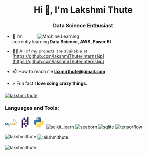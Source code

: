 <h1 align="center">Hi 👋, I'm Lakshmi Thute</h1>
<h3 align="center">Data Science Enthusiast</h3>

<img align="right" alt="Machine Learning" width="400" src="https://media.giphy.com/media/Z5VQh0fqT54xG/giphy.gif">

- 🌱 I’m currently learning **Data Science, AWS, Power BI**

- 👨‍💻 All of my projects are available at [https://github.com/lakshmiThute/Internship](https://github.com/lakshmiThute/Internship)

- 📫 How to reach me **laxmirthute@gmail.com**

- ⚡ Fun fact **I love doing crazy things.**
<p align="left">
<a href="https://linkedin.com/in/lakshmi thute" target="blank"><img align="center" src="https://raw.githubusercontent.com/rahuldkjain/github-profile-readme-generator/master/src/images/icons/Social/linked-in-alt.svg" alt="lakshmi thute" height="30" width="40" /></a>
</p>

<h3 align="left">Languages and Tools:</h3>
<p align="left"> <a href="https://www.mysql.com/" target="_blank" rel="noreferrer"> <img src="https://raw.githubusercontent.com/devicons/devicon/master/icons/mysql/mysql-original-wordmark.svg" alt="mysql" width="40" height="40"/> </a> <a href="https://pandas.pydata.org/" target="_blank" rel="noreferrer"> <img src="https://raw.githubusercontent.com/devicons/devicon/2ae2a900d2f041da66e950e4d48052658d850630/icons/pandas/pandas-original.svg" alt="pandas" width="40" height="40"/> </a> <a href="https://www.python.org" target="_blank" rel="noreferrer"> <img src="https://raw.githubusercontent.com/devicons/devicon/master/icons/python/python-original.svg" alt="python" width="40" height="40"/> </a> <a href="https://scikit-learn.org/" target="_blank" rel="noreferrer"> <img src="https://upload.wikimedia.org/wikipedia/commons/0/05/Scikit_learn_logo_small.svg" alt="scikit_learn" width="40" height="40"/> </a> <a href="https://seaborn.pydata.org/" target="_blank" rel="noreferrer"> <img src="https://seaborn.pydata.org/_images/logo-mark-lightbg.svg" alt="seaborn" width="40" height="40"/> </a> <a href="https://www.sqlite.org/" target="_blank" rel="noreferrer"> <img src="https://www.vectorlogo.zone/logos/sqlite/sqlite-icon.svg" alt="sqlite" width="40" height="40"/> </a> <a href="https://www.tensorflow.org" target="_blank" rel="noreferrer"> <img src="https://www.vectorlogo.zone/logos/tensorflow/tensorflow-icon.svg" alt="tensorflow" width="40" height="40"/> </a> </p>

<p><img align="left" src="https://github-readme-stats.vercel.app/api/top-langs?username=lakshmithute&show_icons=true&locale=en&layout=compact" alt="lakshmithute" /></p>

<p>&nbsp;<img align="center" src="https://github-readme-stats.vercel.app/api?username=lakshmithute&show_icons=true&locale=en" alt="lakshmithute" /></p>

<p><img align="center" src="https://github-readme-streak-stats.herokuapp.com/?user=lakshmithute&" alt="lakshmithute" /></p>
